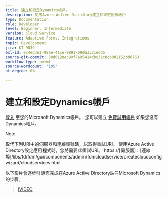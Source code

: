 ```yaml
---
title: 建立和設定Dynamics帳戶。
description: 使用Azure Active Directory建立和設定動態帳戶
type: Documentation
role: Developer
level: Beginner, Intermediate
version: Cloud Service
feature: Adaptive Forms, Integrations
topic: Development
jira: KT-9839
exl-id: ec4ed3e1-98ae-41ce-9891-09da3321edd5
source-git-commit: 30d6120ec99f7a95414dbc31c0cb002152bd6763
workflow-type: tm+mt
source-wordcount: '105'
ht-degree: 0%

---
```


# 建立和設定Dynamics帳戶

[登入](https://dynamics.microsoft.com/en-us/) 至您的Microsoft Dynamics帳戶。 您可以建立 [免費試用帳戶](https://dynamics.microsoft.com/en-us/dynamics-365-free-trial/) 如果您沒有Dynamics帳戶。

>[!NOTE]
>取代下列URI中的伺服器和連線埠號碼，以取得重試URI。 使用Azure Active Directory設定應用程式時，您將需要此重試URI。
>https://[伺服器]：[連線埠]/libs/fd/fdm/gui/components/admin/fdmcloudservice/createcloudconfigwizard/cloudservices.html

以下影片會逐步引導您完成在Azure Active Directory註冊Microsoft Dynamics的步驟。

>[!VIDEO](https://video.tv.adobe.com/v/340743?quality=12&learn=on)
